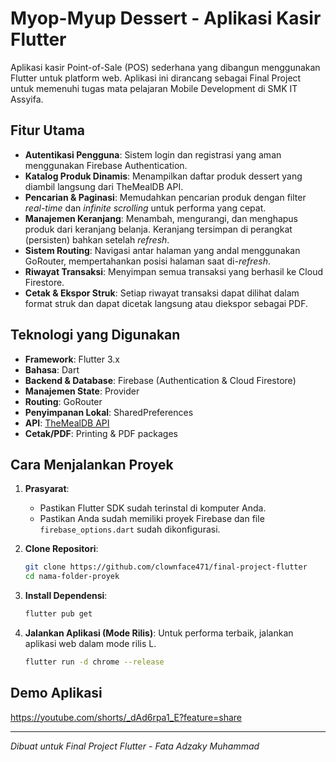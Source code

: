 # Myop-Myup Dessert - Aplikasi Kasir Flutter

Aplikasi kasir Point-of-Sale (POS) sederhana yang dibangun menggunakan Flutter untuk platform web. Aplikasi ini dirancang sebagai Final Project untuk memenuhi tugas mata pelajaran Mobile Development di SMK IT Assyifa.

## Fitur Utama

* **Autentikasi Pengguna**: Sistem login dan registrasi yang aman menggunakan Firebase Authentication.
* **Katalog Produk Dinamis**: Menampilkan daftar produk dessert yang diambil langsung dari TheMealDB API.
* **Pencarian & Paginasi**: Memudahkan pencarian produk dengan filter *real-time* dan *infinite scrolling* untuk performa yang cepat.
* **Manajemen Keranjang**: Menambah, mengurangi, dan menghapus produk dari keranjang belanja. Keranjang tersimpan di perangkat (persisten) bahkan setelah *refresh*.
* **Sistem Routing**: Navigasi antar halaman yang andal menggunakan GoRouter, mempertahankan posisi halaman saat di-*refresh*.
* **Riwayat Transaksi**: Menyimpan semua transaksi yang berhasil ke Cloud Firestore.
* **Cetak & Ekspor Struk**: Setiap riwayat transaksi dapat dilihat dalam format struk dan dapat dicetak langsung atau diekspor sebagai PDF.

## Teknologi yang Digunakan

* **Framework**: Flutter 3.x
* **Bahasa**: Dart
* **Backend & Database**: Firebase (Authentication & Cloud Firestore)
* **Manajemen State**: Provider
* **Routing**: GoRouter
* **Penyimpanan Lokal**: SharedPreferences
* **API**: [TheMealDB API](https://www.themealdb.com/api.php)
* **Cetak/PDF**: Printing & PDF packages

## Cara Menjalankan Proyek

1.  **Prasyarat**:
    * Pastikan Flutter SDK sudah terinstal di komputer Anda.
    * Pastikan Anda sudah memiliki proyek Firebase dan file `firebase_options.dart` sudah dikonfigurasi.

2.  **Clone Repositori**:
    ```bash
    git clone https://github.com/clownface471/final-project-flutter
    cd nama-folder-proyek
    ```

3.  **Install Dependensi**:
    ```bash
    flutter pub get
    ```

4.  **Jalankan Aplikasi (Mode Rilis)**:
    Untuk performa terbaik, jalankan aplikasi web dalam mode rilis L.
    ```bash
    flutter run -d chrome --release 
    ```

## Demo Aplikasi

https://youtube.com/shorts/_dAd6rpa1_E?feature=share

---
*Dibuat untuk Final Project Flutter - Fata Adzaky Muhammad*